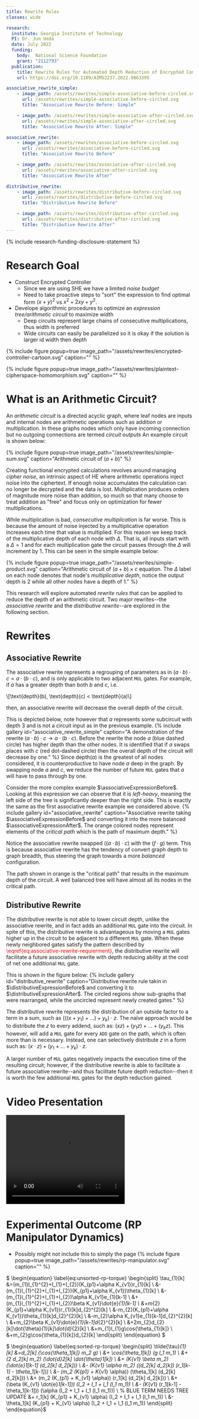 ```yaml
---
title: Rewrite Rules
classes: wide

research:
  institute: Georgia Institute of Technology
  PI: Dr. Jun Ueda
  date: July 2022
  funding:
    body:  National Science Foundation
    grant: "2112793"
  publication:
    title: Rewrite Rules for Automated Depth Reduction of Encrypted Control Expressions with Somewhat Homomorphic Encryption
    url: https://doi.org/10.1109/AIM52237.2022.9863395

associative_rewrite_simple:
    - image_path: /assets/rewrites/simple-associative-before-circled.svg
      url: /assets/rewrites/simple-associative-before-circled.svg
      title: "Associative Rewrite Before: Simple"

    - image_path: /assets/rewrites/simple-associative-after-circled.svg
      url: /assets/rewrites/simple-associative-after-circled.svg
      title: "Associative Rewrite After: Simple"

associative_rewrite:
    - image_path: /assets/rewrites/associative-before-circled.svg
      url: /assets/rewrites/associative-before-circled.svg
      title: "Associative Rewrite Before"

    - image_path: /assets/rewrites/associative-after-circled.svg
      url: /assets/rewrites/associative-after-circled.svg
      title: "Associative Rewrite After"

distributive_rewrite:
    - image_path: /assets/rewrites/distributive-before-circled.svg
      url: /assets/rewrites/distributive-before-circled.svg
      title: "Distributive Rewrite Before"

    - image_path: /assets/rewrites/distributive-after-circled.svg
      url: /assets/rewrites/distributive-after-circled.svg
      title: "Distributive Rewrite After"
---
```


<!-- {% include load-mathjax %} -->
{% include research-funding-disclosure-statement %}

<p style="display:none">

$\newcommand{\associativeExpressionBefore}{\left( \left( \left( a \cdot b \right) \cdot c \right) \cdot \left( d \cdot e \right) \right)  \cdot \left( f \cdot g \right)}$
$\newcommand{\associativeExpressionAfter}{\left( \left( f \cdot g \right) \cdot \left( d \cdot e \right) \right)  \cdot \left( \left( a \cdot b \right) \cdot c \right)}$

$\newcommand{\distributiveExpressionBefore}{\left( \left( \left( a \cdot b \right) \cdot c \right) \cdot \left( d \cdot e \right)  + f + g \right) \cdot \left( h \cdot i\right)}$
$\newcommand{\distributiveExpressionAfter}{\left( \left( a \cdot b \right) \cdot c \right) \cdot \left( d \cdot e \right)  \cdot \left( h \cdot i\right) + \left(f + g \right) \cdot \left( h \cdot i\right) }$

</p>


# Research Goal
* Construct Encrypted Controller
  - Since we are using SHE we have a limited *noise budget*
  - Need to take proactive steps to "sort" the expression to find optimal form $(x+y)^2$ vs $x^2 + 2xy + y^2$.
* Develope algorithmic procedures to optimize an *expression tree/arithmetic circuit* to maximize width
  - Deep circuits represent large chains of consecutive multiplications, thus width is preferred
  - Wide circuits can easily be parallelized so it is okay if the solution is larger id width then depth

{% include figure 
    popup=true 
    image_path="/assets/rewrites/encrypted-controller-cartoon.svg"
    caption="" %}

{% include figure 
    popup=true 
    image_path="/assets/rewrites/plaintext-cipherspace-homomorphism.svg"
    caption="" %}


# What is an Arithmetic Circuit?
An *arithmetic circuit* is a directed acyclic graph, where leaf nodes are inputs and internal nodes are arithmetic operations such as addition or multiplication.
In these graphs nodes which only have incoming connection but no outgoing connections are termed *circuit outputs*
An example circuit is shown below:

{% include figure 
    popup=true 
    image_path="/assets/rewrites/simple-sum.svg"
    caption="Arithmetic circuit of $(a+b)$" %}

Creating functional encrypted calculations revolves around managing *cipher noise*, an intrinsic aspect of HE where arithmetic operations inject noise into the ciphertext.
If enough noise accumulates the calculation can no longer be decrypted and the data is lost.
Multiplication produces orders of magnitude more noise than addition, so much so that many choose to treat addition as "free" and focus only on optimization for fewer multiplications.

While multiplication is bad, *consecutive multiplication* is far worse.
This is because the amount of noise injected by a multiplicative operation increases each time that value is multiplied.
For this reason we keep track of the multiplicative depth of each node with $\Delta$.
That is, all inputs start with a $\Delta = 1$ and for each multiplication gate the circuit passes through the $\Delta$ will increment by $1$.
This can be seen in the simple example below:

{% include figure 
    popup=true 
    image_path="/assets/rewrites/simple-product.svg"
    caption="Arithmetic circuit of $(a+b) \times c$ equation. The $\Delta$ label on each node denotes that node's *multiplicative depth*, notice the output depth is $2$ while all other nodes have a depth of $1$." %}

This research will explore automated *rewrite rules* that can be applied to reduce the depth of an arithmetic circuit.
Two major rewrites--the *associative rewrite* and the *distributive rewrite*--are explored in the following section.

# Rewrites

## Associative Rewrite
The associative rewrite represents a regrouping of parameters as in $(a \cdot b) \cdot c = a \cdot (b \cdot c)$, 
 and is only applicable to two adjacent `MUL` gates.
For example, if $a$ has a greater depth than both $b$ and $c$, i.e.

\\[\text{depth}(b), \text{depth}(c) < \text{depth}(a)\\]

then, an associative rewrite will decrease the overall depth of the circuit.

This is depicted below, note however that $a$ represents some subcircuit with depth $3$ and is not a circuit input as in the previous example.
{% include gallery 
    id="associative_rewrite_simple"
    caption="A demonstration of the rewrite $(a \cdot b) \cdot c \to a \cdot (b \cdot c)$. Before the rewrite the node $a$ (blue dashed circle) has higher depth than the other nodes. It is identified that if $a$ swaps places with $c$ (red dot-dashed circle) then the overall depth of the circuit will decrease by one." %}
Since $\text{depth}(a)$ is the greatest of all nodes considered, it is counterproductive to have node $a$ deep in the graph.
By swapping node $a$ and $c$, we reduce the number of future `MUL` gates that $a$ will have to pass through by one.

Consider the more complex example $\associativeExpressionBefore$.
Looking at this expression we can observe that it is *left-heavy*, meaning the left side of the tree is significantly deeper than the right side.
This is exactly the same as the first associative rewrite example we considered above.
{% include gallery 
    id="associative_rewrite"
    caption="Associative rewrite taking $\associativeExpressionBefore$ and converting it into the more balanced $\associativeExpressionAfter$. The orange colored nodes represent elements of the *critical path* which is the path of maximum depth." %}

Notice the associative rewrite swapped $\left( \left( a \cdot b \right) \cdot c \right)$ with the $\left( f \cdot g \right)$ term.
This is because associative rewrite has the tendency of convert graph depth to graph breadth, thus steering the graph towards a more *balanced* configuration.

The path shown in orange is the "critical path" that results in the maximum depth of the circuit.
A well balanced tree will have almost all its nodes in the critical path.

## Distributive Rewrite
The distributive rewrite is not able to lower circuit depth, unlike the associative rewrite, and in fact adds an additional `MUL` gate into the circuit.
In spite of this, the distributive rewrite is advantageous by moving a `MUL` gates higher up in the circuit to be adjacent to a different `MUL` gate.
When these newly neighbored gates satisfy the pattern described by <span style="color:red">\eqref{eq:associative-rewrite-requierment}</span>, the distributive rewrite will facilitate a future associative rewrite with depth reducing ability at the cost of net one additional `MUL` gate.

This is shown in the figure below:
{% include gallery 
    id="distributive_rewrite"
    caption="Distributive rewrite rule takin in $\distributiveExpressionBefore$ and converting it to $\distributiveExpressionAfter$. The circled regions show sub-graphs that were rearranged, while the uncircled represent newly created gates." %}

The distributive rewrite represents the distribution of an outside factor to a term in a sum, such as $(((x+y_1)+...)+y_k) \cdot z$.
The na&#239;ve approach would be to distribute the $z$ to every addend, such as: $(x z) + (y_1 z) + ... + (y_k z)$.
This however, will add a `MUL` gate for every `ADD` gate on the path, which is often more than is necessary.
Instead, one can selectively distribute $z$ in a form such as: $(x \cdot z) + (y_1 + ... + y_k) \cdot z$.

A larger number of `MUL` gates negatively impacts the execution time of the resulting circuit; however, if the distributive rewrite is able to facilitate a future associative rewrite--and thus facilitate future depth reduction--then it is worth the few additional `MUL` gates for the depth reduction gained.

# Video Presentation

<video width="320" height="240" controls>
  <source src="/assets/rewrites/recorded-presentation.mp4">
</video>

# Experimental Outcome (RP Manipulator Dynamics)

* Possibly might not include this to simply the page
{% include figure 
    popup=true 
    image_path="/assets/rewrites/rp-manipulator.svg"
    caption="" %}

<!-- UNSORTED EQUATION -->

$ \begin{equation}
    \label{eq:unsorted-rp-torque}
    \begin{split}
    	\tau_{1}[k]
    	&=(m_{1}l_{1}^{2}+I_{1}+I_{2})(K_{p1}+\alpha K_{v1})r_{1}[k] \\
    	&-(m_{1}l_{1}^{2}+I_{1}+I_{2})(K_{p1}+\alpha K_{v1})\theta_{1}[k] \\
    	&-(m_{1}l_{1}^{2}+I_{1}+I_{2})\alpha K_{v1}e_{1}[k-1] \\
    	&+(m_{1}l_{1}^{2}+I_{1}+I_{2})\beta K_{v1}\dot{e}_{1}[k-1] \\
    	&+m_{2}(K_{p1}+\alpha K_{v1})r_{1}[k]d_{2}^{2}[k] \\
    	&-m_{2}(K_{p1}+\alpha K_{v1})\theta_{1}[k]d_{2}^{2}[k] \\
    	&-m_{2}\alpha K_{v1}e_{1}[k-1]d_{2}^{2}[k] \\
    	&+m_{2}\beta K_{v1}\dot{e}_{1}[k-1]d_{2}^{2}[k] \\
    	&+2m_{2}d_{2}[k]\dot{\theta}_{1}[k]\dot{d}_{2}[k] \\
    	&+m_{1}l_{1}g\cos{\theta_{1}[k]}  \\
    	&+m_{2}g\cos{\theta_{1}[k]}d_{2}[k] 
    \end{split}
\end{equation} $

<!-- SORTED EQUATION -->
$ \begin{equation}
    \label{eq:sorted-rp-torque}
    \begin{split}
       \tilde{\tau}_{1}[k] 
             &=d_2[k] (\cos{\theta_1[k]} m_2 g) \\
             &+ \cos{\theta_1[k]} (g l_1 m_1) \\
             &+ (2 d_2[k] m_2) (\dot{d}_2[k] \dot{\theta}_1[k]) \\
             &+ (K_{v1} \beta m_2) (\dot{e}_1[k-1] (d_2[k] d_2[k])) \\
             &- (K_{v1} \alpha m_2) ((d_2[k] d_2[k]) (r_1[k-1] - \theta_1[k-1])) \\
             &- (m_2 (K_{p1} + K_{v1} \alpha)) (\theta_1[k] (d_2[k] d_2[k])) \\
             &+ (m_2 (K_{p1} + K_{v1} \alpha)) (r_1[k] (d_2[k] d_2[k])) \\
             &+ (\beta (K_{v1} \dot{e}_1[k-1])) (I_2 + I_1 + l_1 (l_1 m_1)) \\
             &- (K_{v1} (r_1[k-1] - \theta_1[k-1])) (\alpha (I_2 + I_1 + l_1 (l_1 m_1))) \\  % BLUE TERM NEEDS TREE UPDATE
             &+ r_1[k] (K_{p1} + K_{v1} \alpha) (I_2 + I_1 + l_1 (l_1 m_1)) \\
             &- \theta_1[k] (K_{p1} + K_{v1} \alpha) (I_2 + I_1 + l_1 (l_1 m_1))
    \end{split}
\end{equation}$
